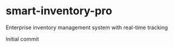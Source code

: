 # smart-inventory-pro

Enterprise inventory management system with real-time tracking

Initial commit